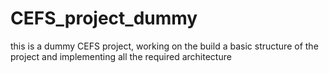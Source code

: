 # CEFS_project_dummy
this is a dummy CEFS project, working on the build a basic structure of the project and implementing all the required architecture
